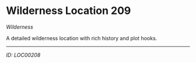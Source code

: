 # Wilderness Location 209

*Wilderness*

A detailed wilderness location with rich history and plot hooks.

---
*ID: LOC00208*